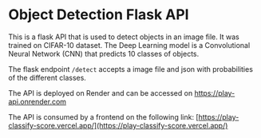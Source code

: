 # Object Detection Flask API

This is a flask API that is used to detect objects in an image file. It was trained on CIFAR-10 dataset.
The Deep Learning model is a Convolutional Neural Network (CNN) that predicts 10 classes of objects.

The flask endpoint `/detect` accepts a image file and json with probabilities of the different classes.

The API is deployed on Render and can be accessed on https://play-api.onrender.com

The API is consumed by a frontend on the following link: [https://play-classify-score.vercel.app/](https://play-classify-score.vercel.app/)
